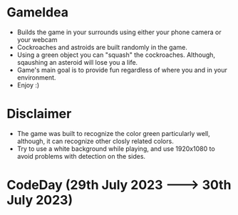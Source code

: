 # GameIdea
* Builds the game in your surrounds using either your phone camera or your webcam
* Cockroaches and astroids are built randomly in the game.
* Using a green object you can "squash" the cockroaches. Although, sqaushing an asteroid will lose you a life.
* Game's main goal is to provide fun regardless of where you and in your environment.
* Enjoy :)

# Disclaimer

* The game was built to recognize the color green particularly well, although, it can recognize other closly related colors.
* Try to use a white background while playing, and use 1920x1080 to avoid problems with detection on the sides. 

# CodeDay (29th July 2023 ---> 30th July 2023)
